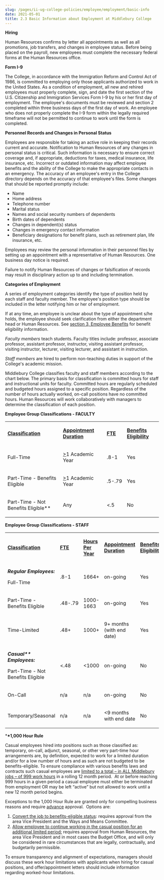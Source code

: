 ```yaml
---
slug: /pages/ii-ug-college-policies/employee/employment/basic-info
date: 2021-05-01
title: 2.3 Basic Information about Employment at Middlebury College
---
```

<div class="field-items">

<div class="field-item even">

**Hiring**

Human Resources confirms by letter all appointments as well as all promotions, job transfers, and changes in employee status. Before being placed on the payroll, new employees must complete the necessary federal forms at the Human Resources office.

**Form I-9**

The College, in accordance with the Immigration Reform and Control Act of 1986, is committed to employing only those applicants authorized to work in the United States. As a condition of employment, all new and rehired employees must properly complete, sign, and date the first section of the U.S. Citizenship and Immigration Services Form I-9 by his or her first day of employment. The employee's documents must be reviewed and section 2 completed within three business days of the first day of work. An employee who does not properly complete the I-9 form within the legally required timeframe will not be permitted to continue to work until the form is completed.

**Personnel Records and Changes in Personal Status**

Employees are responsible for taking an active role in keeping their records current and accurate. Notification to Human Resources of any changes in personal status is critical. Such information is necessary to ensure correct coverage and, if appropriate, deductions for taxes, medical insurance, life insurance, etc. Incorrect or outdated information may affect employee benefits and the ability of the College to make the appropriate contacts in an emergency. The accuracy of an employee's entry in the College directory depends on the accuracy of that employee's files. Some changes that should be reported promptly include:

* Name
* Home address
* Telephone number
* Marital status
* Names and social security numbers of dependents
* Birth dates of dependents
* Changes in dependent(s) status
* Changes in emergency contact information
* Beneficiary designations for benefit plans, such as retirement plan, life insurance, etc.

Employees may review the personal information in their personnel files by setting up an appointment with a representative of Human Resources. One business day notice is required.

Failure to notify Human Resources of changes or falsification of records may result in disciplinary action up to and including termination.

**Categories of Employment**

A series of employment categories identify the type of position held by each staff and faculty member. The employee's position type should be included in the letter notifying him or her of employment.

If at any time, an employee is unclear about the type of appointment s/he holds, the employee should seek clarification from either the department head or Human Resources. See [section 3, Employee Benefits](/pages/ii-ug-college-policies/employee/benefits) for benefit eligibility information.

*Faculty members* teach students. Faculty titles include: professor, associate professor, assistant professor, instructor, visiting assistant professor, visiting instructor, lecturer, visiting lecturer, and assistant in instruction.

*Staff members* are hired to perform non-teaching duties in support of the College's academic mission.

Middlebury College classifies faculty and staff members according to the chart below. The primary basis for classification is committed hours for staff and instructional units for faculty. Committed hours are regularly scheduled and budgeted hours assigned to a specific position. Regardless of the number of hours actually worked, on-call positions have no committed hours. Human Resources will work collaboratively with managers to determine the classification of each position.

**Employee Group Classifications - FACULTY**

<table>

<tbody>

<tr>

<td>





**<span style="text-decoration:underline">Classification</span>**<span style="text-decoration:underline"></span>





</td><td>





**<span style="text-decoration:underline">Appointment Duration</span>**<span style="text-decoration:underline"></span>





</td><td>





**<span style="text-decoration:underline">FTE</span>**<span style="text-decoration:underline"></span>





</td><td>





**<span style="text-decoration:underline">Benefits Eligibility</span>**<span style="text-decoration:underline"></span>





</td>

</tr><tr>

<td>





Full-Time





</td><td>





<span style="text-decoration:underline">></span>1 Academic Year





</td><td>





.8-1





</td><td>





Yes





</td>

</tr><tr>

<td>





Part-Time - Benefits Eligible





</td><td>





<span style="text-decoration:underline">></span>1 Academic Year





</td><td>





.5-.79





</td><td>





Yes





</td>

</tr><tr>

<td>





Part-Time - Not Benefits Eligible\*\*





</td><td>





Any





</td><td>





<.5





</td><td>





No





</td>

</tr>

</tbody>

</table>

**Employee Group Classifications - STAFF**

<table>

<tbody>

<tr>

<td>





**<span style="text-decoration:underline">Classification</span>**<span style="text-decoration:underline"></span>





</td><td>





**<span style="text-decoration:underline">FTE</span>**<span style="text-decoration:underline"></span>





</td><td>





**<span style="text-decoration:underline">Hours Per Year</span>**<span style="text-decoration:underline"></span>





</td><td>





**<span style="text-decoration:underline">Appointment Duration</span>**<span style="text-decoration:underline"></span>





</td><td>





**<span style="text-decoration:underline">Benefits Eligibility</span>**<span style="text-decoration:underline"></span>





</td>

</tr><tr>

<td>





**_Regular Employees:_**

Full-Time





</td><td>





.8-1





</td><td>





1664+





</td><td>





on-going





</td><td>





Yes





</td>

</tr><tr>

<td>





Part-Time - Benefits Eligible





</td><td>





.48-.79





</td><td>





1000-1663





</td><td>





on-going





</td><td>





Yes





</td>

</tr><tr>

<td>





Time-Limited





</td><td>





.48+





</td><td>





1000+





</td><td>





9+ months (with end date)





</td><td>





Yes





</td>

</tr><tr>

<td>





**_Casual\*\* Employees:_**

Part-Time - Not Benefits Eligible





</td><td>





<.48





</td><td>





<1000





</td><td>





on-going





</td><td>





No





</td>

</tr><tr>

<td>





On-Call





</td><td>





n/a





</td><td>





n/a





</td><td>





on-going





</td><td>





No





</td>

</tr><tr>

<td>





Temporary/Seasonal





</td><td>





n/a





</td><td>





n/a





</td><td>





<9 months with end date





</td><td>





No





</td>

</tr>

</tbody>

</table>

\***\*1,000 Hour Rule**

Casual employees hired into positions such as those classified as: temporary, on-call, adjunct, seasonal, or other very part-time hour arrangements are, by definition, expected to work for a limited duration and/or for a low number of hours and as such are not budgeted to be benefits-eligible. To ensure compliance with various benefits laws and contracts such casual employees are <span style="text-decoration:underline">limited to a total – in ALL Middlebury jobs – of 999 work hours</span> in a rolling 12 month period.  At or before reaching 999 hours in a given period a casual employee must either be terminated from employment OR may be left “active” but not allowed to work until a new 12 month period begins.

Exceptions to the 1,000 Hour Rule are granted only for compelling business reasons and require <span style="text-decoration:underline">advance</span> approval.  Options are:

1. <span style="text-decoration:underline">Convert the job to benefits-eligible status</span>: requires approval from the area Vice President and the Ways and Means Committee.
2. <span style="text-decoration:underline">Allow employee to continue working in the casual position for an additional limited period:</span> requires approval from Human Resources, the area Vice President and in most cases the Budget Office, and will only be considered in rare circumstances that are legally, contractually, and budgetarily permissible.

To ensure transparency and alignment of expectations, managers should discuss these work hour limitations with applicants when hiring for casual positions, and offer/appointment letters should include information regarding worked-hour limitations.

</div>

</div>
